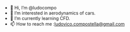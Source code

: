 - 👋 Hi, I’m @ludocompo
- 👀 I’m interested in aerodynamics of cars.
- 🌱 I’m currently learning CFD.
- 📫 How to reach me :ludovico.compostella@gmail.com

<!---
ludocompo/ludocompo is a ✨ special ✨ repository because its `README.md` (this file) appears on your GitHub profile.
You can click the Preview link to take a look at your changes.
--->
